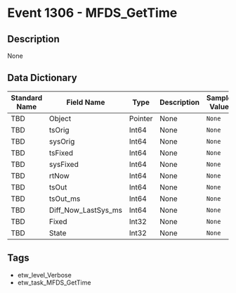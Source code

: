 # Event 1306 - MFDS_GetTime

## Description
None

## Data Dictionary
|Standard Name|Field Name|Type|Description|Sample Value|
|---|---|---|---|---|
|TBD|Object|Pointer|None|`None`|
|TBD|tsOrig|Int64|None|`None`|
|TBD|sysOrig|Int64|None|`None`|
|TBD|tsFixed|Int64|None|`None`|
|TBD|sysFixed|Int64|None|`None`|
|TBD|rtNow|Int64|None|`None`|
|TBD|tsOut|Int64|None|`None`|
|TBD|tsOut_ms|Int64|None|`None`|
|TBD|Diff_Now_LastSys_ms|Int64|None|`None`|
|TBD|Fixed|Int32|None|`None`|
|TBD|State|Int32|None|`None`|

## Tags
* etw_level_Verbose
* etw_task_MFDS_GetTime